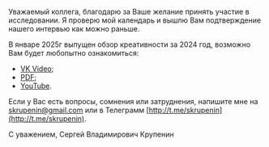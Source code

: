 Уважаемый коллега, благодарю за Ваше желание принять участие в исследовании. Я проверю мой календарь и вышлю Вам подтверждение нашего интервью как можно раньше.


В январе 2025г выпущен обзор креативности за 2024 год, возможно Вам будет любопытно ознакомиться:
* [VK Video](https://vkvideo.ru/video25744112_456239030?list=ln-w72yKAsL7B8GF7EoTf);
* [PDF](creativity_at_work_review_2024.pdf);
* [YouTube](https://youtu.be/AMJKvcDwQLY).


Если у Вас есть вопросы, сомнения или затруднения, напишите мне на [skrupenin@gmail.com](mailto:skrupenin@gmail.com?subject=Исследование) или в Телеграмм [http://t.me/skrupenin](http://t.me/skrupenin).

С уважением,
Сергей Владимирович Крупенин